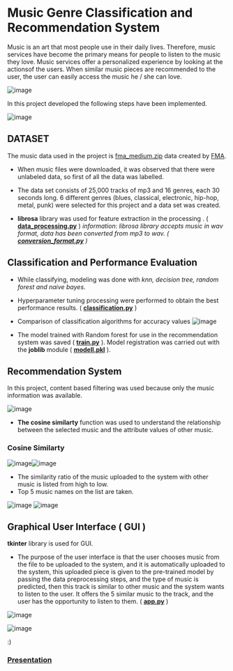 # Music Genre Classification and Recommendation System


Music is an art that most people use in their daily lives. Therefore, music services have become the primary means for people to listen to the music they love. Music services offer a personalized experience by looking at the actionsof the users. When similar music pieces are recommended to the user, the user can easily access the music he / she can love.

![image](https://user-images.githubusercontent.com/33968347/87854061-a05b7300-c917-11ea-8cba-76873cb25b00.png)

In this project developed the following steps have been implemented.

![image](https://user-images.githubusercontent.com/33968347/87854312-c41fb880-c919-11ea-8ab4-9325d81913ac.png)

## DATASET

The music data used in the project is [fma_medium.zip](https://github.com/mdeff/fma) data created by [FMA](https://freemusicarchive.org/search).

* When music files were downloaded, it was observed that there were unlabeled data, so first of all  the data was labelled.
* The data set consists of 25,000 tracks of mp3 and 16 genres, each 30 seconds long. 6 different genres (blues, classical, electronic, hip-hop, metal, punk) were selected for this project and a data set was created.

* **librosa** library was used for feature extraction in the processing . ( [**data_processing.py**](https://github.com/sevvalyogurtcuoglu/Graduation_Project/blob/master/data_processing.py) )
 *information: librosa library accepts music in wav format, data has been converted from mp3 to wav. ( [**conversion_format.py**](https://github.com/sevvalyogurtcuoglu/Graduation_Project/blob/master/conversion_format.py) )*
 
 ## Classification and Performance Evaluation
* While classifying, modeling was done with *knn, decision tree, random forest and naive bayes*.
* Hyperparameter tuning processing were performed to obtain the best performance results. ( [**classification.py**](https://github.com/sevvalyogurtcuoglu/Graduation_Project/blob/master/classification.py) )
* Comparison of classification algorithms for accuracy values
![image](https://user-images.githubusercontent.com/33968347/87861662-fdbfe600-c950-11ea-9089-d378b1e8db11.png)

* The model trained with Random forest for use in the recommendation system was saved ( [**train.py**](https://github.com/sevvalyogurtcuoglu/Graduation_Project/blob/master/train.py) ). Model registration was carried out with the **joblib** module ( [**modell.pkl**](https://github.com/sevvalyogurtcuoglu/Graduation_Project/blob/master/modell.pkl) ).

## Recommendation System
In this project, content based filtering was used because only the music information was available.

![image](https://user-images.githubusercontent.com/33968347/87862108-3cf03600-c955-11ea-9f64-ac67f1341844.png)

* **The cosine similarty** function was used to understand the relationship between the selected music and the attribute values of other music.

### Cosine Similarty
![image](https://user-images.githubusercontent.com/33968347/87862156-b851e780-c955-11ea-9b9c-0831c2bb6402.png)![image](https://user-images.githubusercontent.com/33968347/87862159-bf78f580-c955-11ea-9fad-9a895301bd0c.png)

* The similarity ratio of the music uploaded to the system with other music is listed from high to low.
* Top 5 music names on the list are taken. 

![image](https://user-images.githubusercontent.com/33968347/87862357-d6b8e280-c957-11ea-8a15-b4b0784932f2.png)
        ![image](https://user-images.githubusercontent.com/33968347/87862359-db7d9680-c957-11ea-8dec-7e892629ba1a.png)

## Graphical User Interface ( GUI )

**tkinter** library is used for GUI. 

* The purpose of the user interface is that the user chooses music from the file to be uploaded to the system, and it is automatically uploaded to the system, this uploaded piece is given to the pre-trained model by passing the data preprocessing steps, and the type of music is predicted, then this track is similar to other music and the system wants to listen to the user. It offers the 5 similar music to the track, and the user has the opportunity to listen to them. ( [**app.py**](https://github.com/sevvalyogurtcuoglu/Graduation_Project/blob/master/app.py) )

![image](https://user-images.githubusercontent.com/33968347/87862528-d9b4d280-c959-11ea-9416-df31ff768a12.png)

![image](https://user-images.githubusercontent.com/33968347/87862530-dfaab380-c959-11ea-9d49-911d3ad64384.png)

:)

 ### [ Presentation](https://github.com/sevvalyogurtcuoglu/Graduation_Project/blob/master/sunum2.pdf)
